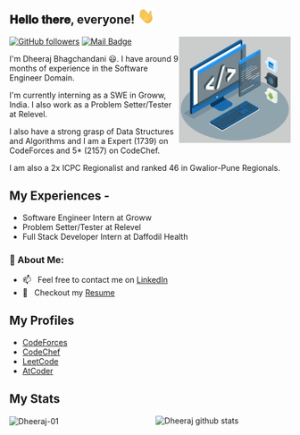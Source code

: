<h2> 𝐇𝐞𝐥𝐥𝐨 𝐭𝐡𝐞𝐫𝐞, everyone! <img src="https://github.com/Dheeraj-01/Dheeraj-01/blob/main/Hi.gif" width="30px"></h2>
<img align='right' src='https://github.com/Dheeraj-01/Dheeraj-01/blob/main/techstack.gif' width='200"'>

[![GitHub followers](https://img.shields.io/github/followers/Dheeraj-01?label=Follow&style=social)](https://github.com/Dheeraj-01/?tab=followers)
[![Mail Badge](https://img.shields.io/badge/-dheerajbhagchandani-0078D4?style=flat&logo=Microsoft-Outlook&logoColor=white&link=mailto:dheerajbhagchandani55@gmail.com)](mailto:dheerajbhagchandani55@gmail.com)

I'm  Dheeraj Bhagchandani 😃. I have around 9 months of experience in the Software Engineer Domain. 

I'm currently interning as a SWE in Groww, India. I also work as a Problem Setter/Tester at Relevel. 

I also have a strong grasp of Data Structures and Algorithms and I am a Expert (1739) on CodeForces and 5* (2157) on CodeChef. 

I am also a 2x ICPC Regionalist and ranked 46 in Gwalior-Pune Regionals.

## My Experiences - 
- Software Engineer Intern at Groww
- Problem Setter/Tester at Relevel
- Full Stack Developer Intern at Daffodil Health


### 🧐 About Me:
- 📫 &nbsp; Feel free to contact me on [LinkedIn](https://www.linkedin.com/in/dheerajbhagchandani/)
- 📝 &nbsp; Checkout my [Resume](https://drive.google.com/file/d/1dIKXQlRnztfcFh-yS0-VYlqFYeyAIJuz/view)

## My Profiles
- [CodeForces](https://codeforces.com/profile/spiralJava_)
- [CodeChef](https://www.codechef.com/users/spiraljava)
- [LeetCode](https://leetcode.com/spiraljava/)
- [AtCoder](https://atcoder.jp/users/Spiraljava)

## My Stats
<img alt="Dheeraj github stats" src="https://github-readme-stats.vercel.app/api?username=Dheeraj-01&&show_icons=true&title_color=ffffff&icon_color=bb2acf&text_color=daf7dc&bg_color=151515" width="48%" align="right">
<img align="center" src="https://github-readme-streak-stats.herokuapp.com/?user=Dheeraj-01&" alt="Dheeraj-01" width="48%" />
